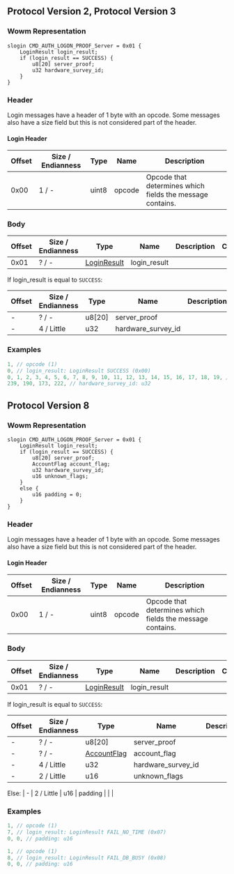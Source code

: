 ## Protocol Version 2, Protocol Version 3

### Wowm Representation
```rust,ignore
slogin CMD_AUTH_LOGON_PROOF_Server = 0x01 {
    LoginResult login_result;
    if (login_result == SUCCESS) {
        u8[20] server_proof;
        u32 hardware_survey_id;
    }
}
```
### Header
Login messages have a header of 1 byte with an opcode. Some messages also have a size field but this is not considered part of the header.

#### Login Header
| Offset | Size / Endianness | Type   | Name   | Description |
| ------ | ----------------- | ------ | ------ | ----------- |
| 0x00   | 1 / -             | uint8  | opcode | Opcode that determines which fields the message contains.|
### Body
| Offset | Size / Endianness | Type | Name | Description | Comment |
| ------ | ----------------- | ---- | ---- | ----------- | ------- |
| 0x01 | ? / - | [LoginResult](loginresult.md) | login_result |  |  |

If login_result is equal to `SUCCESS`:

| Offset | Size / Endianness | Type | Name | Description | Comment |
| ------ | ----------------- | ---- | ---- | ----------- | ------- |
| - | ? / - | u8[20] | server_proof |  |  |
| - | 4 / Little | u32 | hardware_survey_id |  |  |
### Examples
```c
1, // opcode (1)
0, // login_result: LoginResult SUCCESS (0x00)
0, 1, 2, 3, 4, 5, 6, 7, 8, 9, 10, 11, 12, 13, 14, 15, 16, 17, 18, 19, // server_proof: u8[20]
239, 190, 173, 222, // hardware_survey_id: u32
```
## Protocol Version 8

### Wowm Representation
```rust,ignore
slogin CMD_AUTH_LOGON_PROOF_Server = 0x01 {
    LoginResult login_result;
    if (login_result == SUCCESS) {
        u8[20] server_proof;
        AccountFlag account_flag;
        u32 hardware_survey_id;
        u16 unknown_flags;
    }
    else {
        u16 padding = 0;
    }
}
```
### Header
Login messages have a header of 1 byte with an opcode. Some messages also have a size field but this is not considered part of the header.

#### Login Header
| Offset | Size / Endianness | Type   | Name   | Description |
| ------ | ----------------- | ------ | ------ | ----------- |
| 0x00   | 1 / -             | uint8  | opcode | Opcode that determines which fields the message contains.|
### Body
| Offset | Size / Endianness | Type | Name | Description | Comment |
| ------ | ----------------- | ---- | ---- | ----------- | ------- |
| 0x01 | ? / - | [LoginResult](loginresult.md) | login_result |  |  |

If login_result is equal to `SUCCESS`:

| Offset | Size / Endianness | Type | Name | Description | Comment |
| ------ | ----------------- | ---- | ---- | ----------- | ------- |
| - | ? / - | u8[20] | server_proof |  |  |
| - | ? / - | [AccountFlag](accountflag.md) | account_flag |  |  |
| - | 4 / Little | u32 | hardware_survey_id |  |  |
| - | 2 / Little | u16 | unknown_flags |  |  |

Else: 
| - | 2 / Little | u16 | padding |  |  |
### Examples
```c
1, // opcode (1)
7, // login_result: LoginResult FAIL_NO_TIME (0x07)
0, 0, // padding: u16
```
```c
1, // opcode (1)
8, // login_result: LoginResult FAIL_DB_BUSY (0x08)
0, 0, // padding: u16
```
